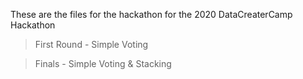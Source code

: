 These are the files for the hackathon for the 2020 DataCreaterCamp Hackathon 

> First Round - Simple Voting 

> Finals - Simple Voting  & Stacking 
